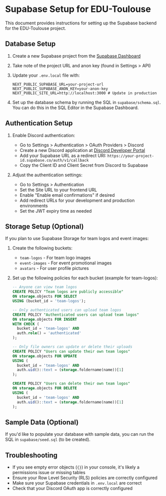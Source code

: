 # Supabase Setup for EDU-Toulouse

This document provides instructions for setting up the Supabase backend for the EDU-Toulouse project.

## Database Setup

1. Create a new Supabase project from the [Supabase Dashboard](https://supabase.com/dashboard)

2. Take note of the project URL and anon key (found in Settings > API)

3. Update your `.env.local` file with:

   ```
   NEXT_PUBLIC_SUPABASE_URL=your-project-url
   NEXT_PUBLIC_SUPABASE_ANON_KEY=your-anon-key
   NEXT_PUBLIC_SITE_URL=http://localhost:3000 # Update in production
   ```

4. Set up the database schema by running the SQL in `supabase/schema.sql`. You can do this in the SQL Editor in the Supabase Dashboard.

## Authentication Setup

1. Enable Discord authentication:

   - Go to Settings > Authentication > OAuth Providers > Discord
   - Create a new Discord application at [Discord Developer Portal](https://discord.com/developers/applications)
   - Add your Supabase URL as a redirect URI: `https://your-project-id.supabase.co/auth/v1/callback`
   - Copy the Client ID and Client Secret from Discord to Supabase

2. Adjust the authentication settings:
   - Go to Settings > Authentication
   - Set the Site URL to your frontend URL
   - Enable "Enable email confirmations" if desired
   - Add redirect URLs for your development and production environments
   - Set the JWT expiry time as needed

## Storage Setup (Optional)

If you plan to use Supabase Storage for team logos and event images:

1. Create the following buckets:

   - `team-logos` - For team logo images
   - `event-images` - For event promotional images
   - `avatars` - For user profile pictures

2. Set up the following policies for each bucket (example for team-logos):

   ```sql
   -- Anyone can view team logos
   CREATE POLICY "Team logos are publicly accessible"
   ON storage.objects FOR SELECT
   USING (bucket_id = 'team-logos');

   -- Only authenticated users can upload team logos
   CREATE POLICY "Authenticated users can upload team logos"
   ON storage.objects FOR INSERT
   WITH CHECK (
     bucket_id = 'team-logos' AND
     auth.role() = 'authenticated'
   );

   -- Only file owners can update or delete their uploads
   CREATE POLICY "Users can update their own team logos"
   ON storage.objects FOR UPDATE
   USING (
     bucket_id = 'team-logos' AND
     auth.uid()::text = (storage.foldername(name))[1]
   );

   CREATE POLICY "Users can delete their own team logos"
   ON storage.objects FOR DELETE
   USING (
     bucket_id = 'team-logos' AND
     auth.uid()::text = (storage.foldername(name))[1]
   );
   ```

## Sample Data (Optional)

If you'd like to populate your database with sample data, you can run the SQL in `supabase/seed.sql` (to be created).

## Troubleshooting

- If you see empty error objects (`{}`) in your console, it's likely a permissions issue or missing tables
- Ensure your Row Level Security (RLS) policies are correctly configured
- Make sure your Supabase credentials in `.env.local` are correct
- Check that your Discord OAuth app is correctly configured
